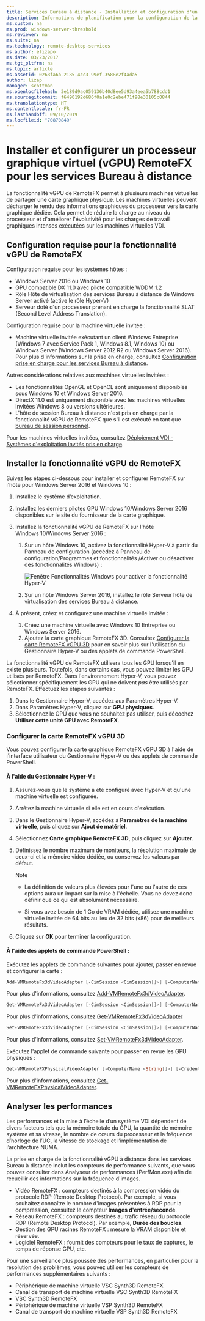 ```yaml
---
title: Services Bureau à distance - Installation et configuration d'un processeur graphique virtuel (vGPU) RemoteFX
description: Informations de planification pour la configuration de la virtualisation graphique du processeur graphique virtuel (vGPU) RemoteFX.
ms.custom: na
ms.prod: windows-server-threshold
ms.reviewer: na
ms.suite: na
ms.technology: remote-desktop-services
ms.author: elizapo
ms.date: 03/23/2017
ms.tgt_pltfrm: na
ms.topic: article
ms.assetid: 0263fa6b-2185-4cc3-99ef-3588e2f4ada5
author: lizap
manager: scottman
ms.openlocfilehash: 3e189d9ac059136b40d8ee5d93a4eea5b788cdd1
ms.sourcegitcommit: f6490192d686f0a1e0c2ebe471f98e30105c0844
ms.translationtype: HT
ms.contentlocale: fr-FR
ms.lasthandoff: 09/10/2019
ms.locfileid: "70870849"
---
```

# <a name="set-up-and-configure-remotefx-vgpu-for-remote-desktop-services"></a>Installer et configurer un processeur graphique virtuel (vGPU) RemoteFX pour les services Bureau à distance


La fonctionnalité vGPU de RemoteFX permet à plusieurs machines virtuelles de partager une carte graphique physique. Les machines virtuelles peuvent décharger le rendu des informations graphiques du processeur vers la carte graphique dédiée. Cela permet de réduire la charge au niveau du processeur et d'améliorer l'évolutivité pour les charges de travail graphiques intenses exécutées sur les machines virtuelles VDI. 

## <a name="remotefx-vgpu-requirements"></a>Configuration requise pour la fonctionnalité vGPU de RemoteFX

Configuration requise pour les systèmes hôtes : 

- Windows Server 2016 ou Windows 10
- GPU compatible DX 11.0 avec pilote compatible WDDM 1.2 
- Rôle Hôte de virtualisation des services Bureau à distance de Windows Server activé (active le rôle Hyper-V) 
- Serveur doté d'un processeur prenant en charge la fonctionnalité SLAT (Second Level Address Translation). 

Configuration requise pour la machine virtuelle invitée :

- Machine virtuelle invitée exécutant un client Windows Entreprise (Windows 7 avec Service Pack 1, Windows 8.1, Windows 10) ou Windows Server (Windows Server 2012 R2 ou Windows Server 2016). Pour plus d'informations sur la prise en charge, consultez [Configuration prise en charge pour les services Bureau à distance](rds-supported-config.md).

Autres considérations relatives aux machines virtuelles invitées :

- Les fonctionnalités OpenGL et OpenCL sont uniquement disponibles sous Windows 10 et Windows Server 2016.  
- DirectX 11.0 est uniquement disponible avec les machines virtuelles invitées Windows 8 ou versions ultérieures. 
- L'hôte de session Bureau à distance n'est pris en charge par la fonctionnalité vGPU de RemoteFX que s'il est exécuté en tant que [bureau de session personnel](rds-personal-session-desktops.md).

Pour les machines virtuelles invitées, consultez [Déploiement VDI - Systèmes d'exploitation invités pris en charge](rds-supported-config.md#vdi-deployment--supported-guest-oss).

## <a name="install-remotefx-vgpu"></a>Installer la fonctionnalité vGPU de RemoteFX

Suivez les étapes ci-dessous pour installer et configurer RemoteFX sur l'hôte pour Windows Server 2016 et Windows 10 :

1. Installez le système d’exploitation.
2. Installez les derniers pilotes GPU Windows 10/Windows Server 2016 disponibles sur le site du fournisseur de la carte graphique.
3. Installez la fonctionnalité vGPU de RemoteFX sur l'hôte Windows 10/Windows Server 2016 :
   1. Sur un hôte Windows 10, activez la fonctionnalité Hyper-V à partir du Panneau de configuration (accédez à Panneau de configuration/Programmes et fonctionnalités /Activer ou désactiver des fonctionnalités Windows) :

      ![Fenêtre Fonctionnalités Windows pour activer la fonctionnalité Hyper-V](media/rds-hyperv-settings.png)

   2. Sur un hôte Windows Server 2016, installez le rôle Serveur hôte de virtualisation des services Bureau à distance.
   

4. À présent, créez et configurez une machine virtuelle invitée :
   1. Créez une machine virtuelle avec Windows 10 Entreprise ou Windows Server 2016.
   2. Ajoutez la carte graphique RemoteFX 3D. Consultez [Configurer la carte RemoteFX vGPU 3D](#configure-the-remotefx-vgpu-3d-adapter) pour en savoir plus sur l'utilisation du Gestionnaire Hyper-V ou des applets de commande PowerShell. 

La fonctionnalité vGPU de RemoteFX utilisera tous les GPU lorsqu'il en existe plusieurs. Toutefois, dans certains cas, vous pouvez limiter les GPU utilisés par RemoteFX. Dans l'environnement Hyper-V, vous pouvez sélectionner spécifiquement les GPU qui ne doivent *pas* être utilisés par RemoteFX. Effectuez les étapes suivantes : 

   1. Dans le Gestionnaire Hyper-V, accédez aux Paramètres Hyper-V.
   2. Dans Paramètres Hyper-V, cliquez sur **GPU physiques**.
   3. Sélectionnez le GPU que vous ne souhaitez pas utiliser, puis décochez **Utiliser cette unité GPU avec RemoteFX**.


### <a name="configure-the-remotefx-vgpu-3d-adapter"></a>Configurer la carte RemoteFX vGPU 3D
Vous pouvez configurer la carte graphique RemoteFX vGPU 3D à l'aide de l'interface utilisateur du Gestionnaire Hyper-V ou des applets de commande PowerShell. 

#### <a name="through-hyper-v-manager"></a>À l'aide du Gestionnaire Hyper-V :

1. Assurez-vous que le système a été configuré avec Hyper-V et qu'une machine virtuelle est configurée.  
2. Arrêtez la machine virtuelle si elle est en cours d'exécution. 
3. Dans le Gestionnaire Hyper-V, accédez à **Paramètres de la machine virtuelle**, puis cliquez sur **Ajout de matériel**.
4. Sélectionnez **Carte graphique RemoteFX 3D**, puis cliquez sur **Ajouter**. 
5. Définissez le nombre maximum de moniteurs, la résolution maximale de ceux-ci et la mémoire vidéo dédiée, ou conservez les valeurs par défaut.

   > [!NOTE]
   > - La définition de valeurs plus élevées pour l'une ou l'autre de ces options aura un impact sur la mise à l'échelle. Vous ne devez donc définir que ce qui est absolument nécessaire.
   >
   > - Si vous avez besoin de 1 Go de VRAM dédiée, utilisez une machine virtuelle invitée de 64 bits au lieu de 32 bits (x86) pour de meilleurs résultats.
6. Cliquez sur **OK** pour terminer la configuration.

#### <a name="with-powershell-cmdlets"></a>À l'aide des applets de commande PowerShell :

Exécutez les applets de commande suivantes pour ajouter, passer en revue et configurer la carte : 

```powershell
Add-VMRemoteFx3dVideoAdapter [-CimSession <CimSession[]>] [-ComputerName <String[]>] [-Credential <PSCredential[]>] [-VMName] <String[]> [-Passthru] [-WhatIf] [-Confirm] [<CommonParameters>]
```

Pour plus d'informations, consultez [Add-VMRemoteFx3dVideoAdapter](https://technet.microsoft.com/itpro/powershell/windows/hyper-v/add-vmremotefx3dvideoadapter).

```powershell
Get-VMRemoteFx3dVideoAdapter [-CimSession <CimSession[]>] [-ComputerName <String[]>]  [-Credential <PSCredential[]>] [-VMName] <String[]> [<CommonParameters>]
```

Pour plus d'informations, consultez [Get-VMRemoteFx3dVideoAdapter](https://technet.microsoft.com/itpro/powershell/windows/hyper-v/get-vmremotefx3dvideoadapter)

```powershell
Set-VMRemoteFx3dVideoAdapter [-CimSession <CimSession[]>] [-ComputerName <String[]>] [-Credential <PSCredential[]>] [-VMName] <String[]> [[-MonitorCount] <Byte>] [[-MaximumResolution] <String>] [[-VRAMSizeBytes] <UInt64>] [-Passthru] [-WhatIf] [-Confirm] [<CommonParameters>]
```

Pour plus d'informations, consultez [Set-VMRemoteFx3dVideoAdapter](https://technet.microsoft.com/itpro/powershell/windows/hyper-v/set-vmremotefx3dvideoadapter).

Exécutez l'applet de commande suivante pour passer en revue les GPU physiques :

```powershell
Get-VMRemoteFXPhysicalVideoAdapter [-ComputerName <String[]>] [-Credential <PSCredential[]>] [[-Name] <String[]>] [<CommonParameters>]  
```

Pour plus d'informations, consultez [Get-VMRemoteFXPhysicalVideoAdapter](https://technet.microsoft.com/itpro/powershell/windows/hyper-v/get-vmremotefxphysicalvideoadapter).

## <a name="monitor-performance"></a>Analyser les performances

Les performances et la mise à l’échelle d’un système VDI dépendent de divers facteurs tels que la mémoire totale du GPU, la quantité de mémoire système et sa vitesse, le nombre de cœurs du processeur et la fréquence d’horloge de l’UC, la vitesse de stockage et l’implémentation de l’architecture NUMA.

La prise en charge de la fonctionnalité vGPU à distance dans les services Bureau à distance inclut les compteurs de performance suivants, que vous pouvez consulter dans Analyseur de performances (PerfMon.exe) afin de recueillir des informations sur la fréquence d'images.

- Vidéo RemoteFX : compteurs destinés à la compression vidéo du protocole RDP (Remote Desktop Protocol). Par exemple, si vous souhaitez connaître le nombre d'images présentées à RDP pour la compression, consultez le compteur **Images d'entrée/seconde**.
- Réseau RemoteFX : compteurs destinés au trafic réseau du protocole RDP (Remote Desktop Protocol). Par exemple, **Durée des boucles**.
- Gestion des GPU racines RemoteFX : mesure la VRAM disponible et réservée.
- Logiciel RemoteFX : fournit des compteurs pour le taux de captures, le temps de réponse GPU, etc.

Pour une surveillance plus poussée des performances, en particulier pour la résolution des problèmes, vous pouvez utiliser les compteurs de performances supplémentaires suivants :

- Périphérique de machine virtuelle VSC Synth3D RemoteFX 
- Canal de transport de machine virtuelle VSC Synth3D RemoteFX 
- VSC Synth3D RemoteFX 
- Périphérique de machine virtuelle VSP Synth3D RemoteFX 
- Canal de transport de machine virtuelle VSP Synth3D RemoteFX
